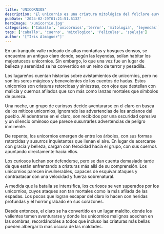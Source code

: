 ```yaml
---
title: 'UNICORNIOS'
description: 'El unicornio es una criatura mitológica del folclore europeo representada habitualmente como un caballo blanco con patas de antílope, ojos y pelo de cabra y un cuerno en la frente.'
pubDate: '2024-02-29T01:21:51.613Z'
heroImage: '/unicornio.jpg'
categories: ['Caballo', 'unicornios','terror', 'mitologia', 'leyendas']
tags: ['caballo', 'cuerno', 'mitologico', 'Peliculas', 'spelaje']
author: '["Iris Almaguer"]'
---
```


En un tranquilo valle rodeado de altas montañas y bosques densos, se encuentra un antiguo claro donde, según las leyendas, solían habitar los majestuosos unicornios. Sin embargo, lo que una vez fue un lugar de belleza y serenidad se ha convertido en un reino de terror y pesadilla.

Los lugareños cuentan historias sobre avistamientos de unicornios, pero no son los seres mágicos y benevolentes de los cuentos de hadas. Estos unicornios son criaturas retorcidas y siniestras, con ojos que destellan con malicia y cuernos afilados que son más como lanzas mortales que símbolos de pureza.

Una noche, un grupo de curiosos decide aventurarse en el claro en busca de los míticos unicornios, ignorando las advertencias de los ancianos del pueblo. Al adentrarse en el claro, son recibidos por una oscuridad opresiva y un silencio ominoso que parece susurrarles advertencias de peligro inminente.

De repente, los unicornios emergen de entre los árboles, con sus formas retorcidas y susurros inquietantes que llenan el aire. En lugar de acercarse con gracia y belleza, cargan con ferocidad hacia el grupo, con sus cuernos apuntando directamente hacia ellos.

Los curiosos luchan por defenderse, pero se dan cuenta demasiado tarde de que están enfrentando a criaturas más allá de su comprensión. Los unicornios parecen invulnerables, capaces de esquivar ataques y contraatacar con una velocidad y fuerza sobrenatural.

A medida que la batalla se intensifica, los curiosos se ven superados por los unicornios, cuyos ataques son tan mortales como la más afilada de las espadas. Los pocos que logran escapar del claro lo hacen con heridas profundas y el horror grabado en sus corazones.

Desde entonces, el claro se ha convertido en un lugar maldito, donde los valientes temen aventurarse y donde los unicornios malignos acechan en las sombras, recordándoles a todos que incluso las criaturas más bellas pueden albergar la más oscura de las maldades.